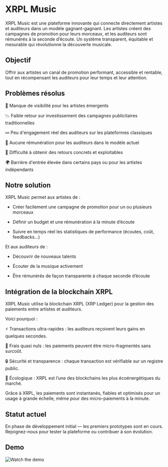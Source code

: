 
# XRPL Music

XRPL Music est une plateforme innovante qui connecte directement artistes et auditeurs dans un modèle gagnant-gagnant.
Les artistes créent des campagnes de promotion pour leurs morceaux, et les auditeurs sont rémunérés à la seconde d’écoute.
Un système transparent, équitable et mesurable qui révolutionne la découverte musicale.

## Objectif

Offrir aux artistes un canal de promotion performant, accessible et rentable, tout en récompensant les auditeurs pour leur temps et leur attention.

## Problèmes résolus

🎤 Manque de visibilité pour les artistes émergents

📉 Faible retour sur investissement des campagnes publicitaires traditionnelles

💤 Peu d'engagement réel des auditeurs sur les plateformes classiques

💸 Aucune rémunération pour les auditeurs dans le modèle actuel

🔄 Difficulté à obtenir des retours concrets et exploitables

🌍 Barrière d'entrée élevée dans certains pays ou pour les artistes indépendants

## Notre solution

XRPL Music permet aux artistes de :

- Créer facilement une campagne de promotion pour un ou plusieurs morceaux

- Définir un budget et une rémunération à la minute d’écoute

- Suivre en temps réel les statistiques de performance (écoutes, coût, feedbacks...)

Et aux auditeurs de :

- Découvrir de nouveaux talents

- Écouter de la musique activement

- Être rémunérés de façon transparente à chaque seconde d’écoute

##  Intégration de la blockchain XRPL

XRPL Music utilise la blockchain XRPL (XRP Ledger) pour la gestion des paiements entre artistes et auditeurs.

Voici pourquoi :

⚡ Transactions ultra-rapides : les auditeurs reçoivent leurs gains en quelques secondes.

💸 Frais quasi nuls : les paiements peuvent être micro-fragmentés sans surcoût.

🔒 Sécurité et transparence : chaque transaction est vérifiable sur un registre public.

🌱 Écologique : XRPL est l’une des blockchains les plus écoénergétiques du marché.

Grâce à XRPL, les paiements sont instantanés, fiables et optimisés pour un usage à grande échelle, même pour des micro-paiements à la minute.

## Statut actuel

En phase de développement initial — les premiers prototypes sont en cours.
Rejoignez-nous pour tester la plateforme ou contribuer à son évolution.

## Demo

![Watch the demo](https://youtu.be/TYUxXw7zpVE)
